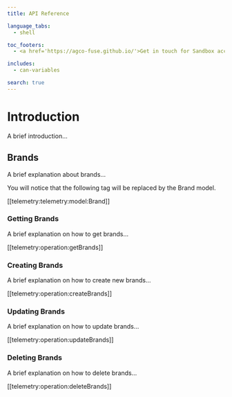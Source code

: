 ```yaml
---
title: API Reference

language_tabs:
  - shell

toc_footers:
  - <a href='https://agco-fuse.github.io/'>Get in touch for Sandbox access</a>

includes:
  - can-variables

search: true
---
```


# Introduction

A brief introduction...

## Brands

A brief explanation about brands...

You will notice that the following tag will be replaced by the Brand model.

[[telemetry:telemetry:model:Brand]]

### Getting Brands

A brief explanation on how to get brands...

[[telemetry:operation:getBrands]]

### Creating Brands

A brief explanation on how to create new brands...

[[telemetry:operation:createBrands]]

### Updating Brands

A brief explanation on how to update brands...

[[telemetry:operation:updateBrands]]

### Deleting Brands

A brief explanation on how to delete brands...

[[telemetry:operation:deleteBrands]]
